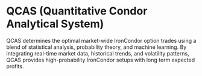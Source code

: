 # QCAS (Quantitative Condor Analytical System) 
QCAS determines the optimal market-wide IronCondor option trades using a blend of statistical analysis, probability theory, and machine learning. By integrating real-time market data, historical trends, and volatility patterns, QCAS provides high-probability IronCondor setups with long term expected profits.

